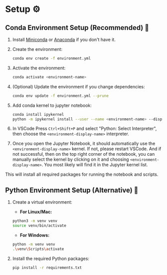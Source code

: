 
# Setup ⚙️


## Conda Environment Setup (Recommended) 🐍

1. Install [Miniconda](https://docs.conda.io/en/latest/miniconda.html) or [Anaconda](https://www.anaconda.com/products/distribution) if you don't have it.
2. Create the environment:

   ```bash
   conda env create -f environment.yml
   ```

3. Activate the environment:

   ```bash
   conda activate <environment-name>
   ```

4. (Optional) Update the environment if you change dependencies:

   ```bash
   conda env update -f environment.yml --prune
   ```

5. Add conda kernel to jupyter notebook:

   ```bash
   conda install ipykernel
   python -m ipykernel install --user --name <environment-name> --display-name "<environment-display-name>"
   ```
6. In VSCode Press `Ctrl+Shift+P` and select "Python: Select Interpreter", then choose the `<environment-display-name>` interpreter.
7. Once you open the Jupyter Notebook, it should automatically use the `<environment-display-name>` kernel. If not, please restart VSCode. And if not successful, then on the top right corner of the notebook, you can manually select the kernel by clicking on it and choosing `<environment-display-name>`. You most likely will find it in the Jupyter kernel list.

This will install all required packages for running the notebook and scripts.


## Python Environment Setup (Alternative) 🐍
1. Create a virtual environment:
   * **For Linux/Mac:**
   ```bash
   python3 -m venv venv
   source venv/bin/activate
   ```
   * **For Windows:**
   ```bash
   python -m venv venv
   .\venv\Scripts\activate
   ```
2. Install the required Python packages:

   ```bash
   pip install -r requirements.txt
   ```